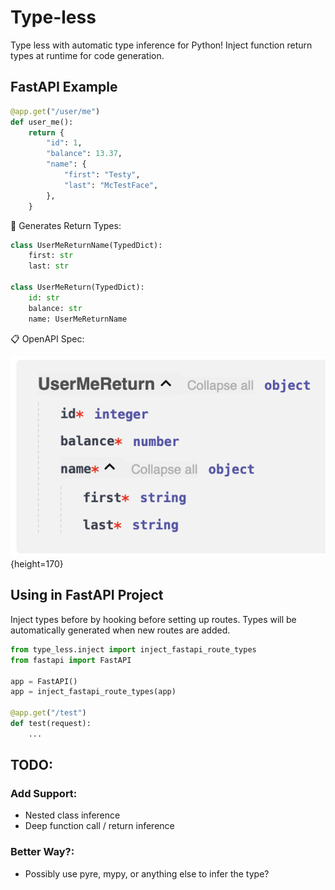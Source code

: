 # Type-less

Type less with automatic type inference for Python!  Inject function return types at runtime for code generation.

## FastAPI Example

```python
@app.get("/user/me")
def user_me():
    return {
        "id": 1,
        "balance": 13.37,
        "name": {
            "first": "Testy",
            "last": "McTestFace",
        },
    }
```

🚀 Generates Return Types:

```python
class UserMeReturnName(TypedDict):
    first: str
    last: str

class UserMeReturn(TypedDict):
    id: str
    balance: str
    name: UserMeReturnName
```

📋 OpenAPI Spec:

![OpenAPI Example](docs/example.png "OpenAPI Example"){height=170}

## Using in FastAPI Project

Inject types before by hooking before setting up routes.  Types will be automatically generated when new routes are added.

```python
from type_less.inject import inject_fastapi_route_types
from fastapi import FastAPI

app = FastAPI()
app = inject_fastapi_route_types(app)

@app.get("/test")
def test(request):
    ...
```

## TODO:
### Add Support:
 * Nested class inference
 * Deep function call / return inference
### Better Way?:
 * Possibly use pyre, mypy, or anything else to infer the type?